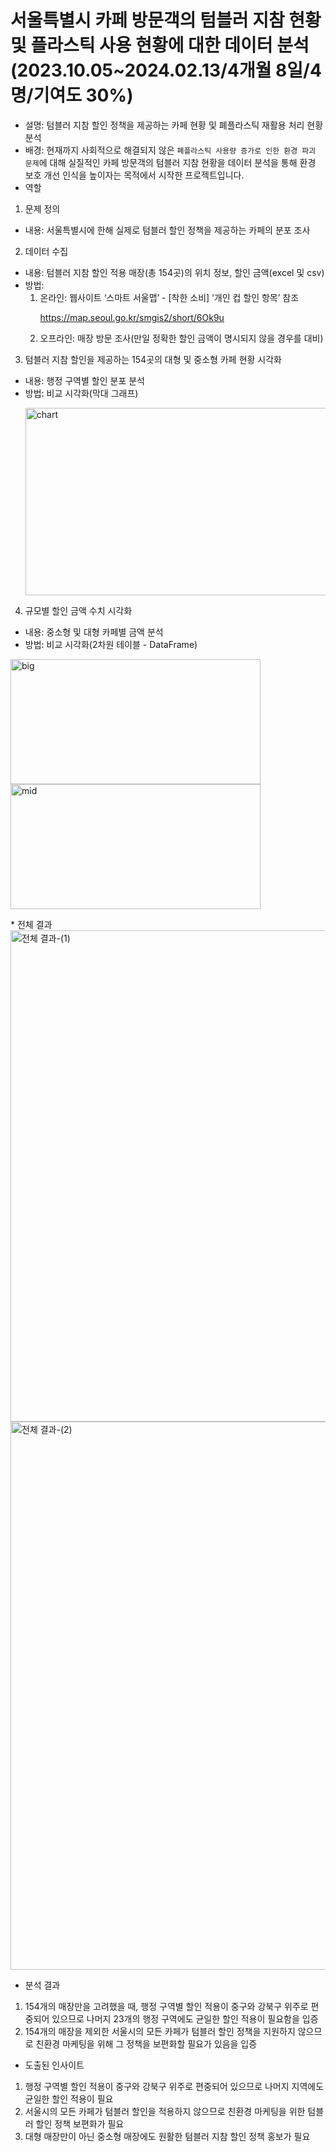# 서울특별시 카페 방문객의 텀블러 지참 현황 및 플라스틱 사용 현황에 대한 데이터 분석 (2023.10.05~2024.02.13/4개월 8일/4명/기여도 30%)
* 설명: 텀블러 지참 할인 정책을 제공하는 카페 현황 및 폐플라스틱 재활용 처리 현황 분석
* 배경: 현재까지 사회적으로 해결되지 않은 `폐플라스틱 사용량 증가로 인한 환경 파괴 문제`에 대해 실질적인 카페 방문객의 텀블러 지참 현황을 데이터 분석을 통해 환경 보호 개선 인식을 높이자는 목적에서 시작한 프로젝트입니다.
* 역할
1. 문제 정의
- 내용: 서울특별시에 한해 실제로 텀블러 할인 정책을 제공하는 카페의 분포 조사
2. 데이터 수집
- 내용: 텀블러 지참 할인 적용 매장(총 154곳)의 위치 정보, 할인 금액(excel 및 csv)
- 방법: 
   1) 온라인: 웹사이트 ‘스마트 서울맵’  - [착한 소비] ‘개인 컵 할인 항목’ 참조 <p> https://map.seoul.go.kr/smgis2/short/6Ok9u
   2) 오프라인: 매장 방문 조사(만일 정확한 할인 금액이 명시되지 않을 경우를 대비)
3. 텀블러 지참 할인을 제공하는 154곳의 대형 및 중소형 카페 현황 시각화
- 내용: 행정 구역별 할인 분포 분석
- 방법: 비교 시각화(막대 그래프) <p> <img width="700" height="300" alt="chart" src="https://github.com/user-attachments/assets/10f603d5-8a6a-413b-bea6-f22189488edc" />
4. 규모별 할인 금액 수치 시각화
- 내용: 중소형 및 대형 카페별 금액 분석
- 방법: 비교 시각화(2차원 테이블 - DataFrame)
<p align="left center">
  <img width="400" height="200" alt="big" src="https://github.com/user-attachments/assets/b3e243bd-e470-4adf-8a7b-d3fbce695c39" />
  <img width="400" height="200" alt="mid" src="https://github.com/user-attachments/assets/cc596603-161f-45d4-b6b3-028851025abc" />
</p>
<p> * 전체 결과
<img width="1876" height="786" alt="전체 결과-(1)" src="https://github.com/user-attachments/assets/4ae0c986-5887-477d-b565-22c080218326" />
<img width="1873" height="877" alt="전체 결과-(2)" src="https://github.com/user-attachments/assets/d5e5d3b0-fcb3-41de-81b5-c70bcc9c2061" />

* 분석 결과
1. 154개의 매장만을 고려했을 때, 행정 구역별 할인 적용이 중구와 강북구 위주로 편중되어 있으므로 나머지 23개의 행정 구역에도 균일한 할인 적용이 필요함을 입증
2. 154개의 매장을 제외한 서울시의 모든 카페가 텀블러 할인 정책을 지원하지 않으므로 친환경 마케팅을 위해 그 정책을 보편화할 필요가 있음을 입증
* 도출된 인사이트
1. 행정 구역별 할인 적용이 중구와 강북구 위주로 편중되어 있으므로 나머지 지역에도 균일한 할인 적용이 필요 
2. 서울시의 모든 카페가 텀블러 할인을 적용하지 않으므로 친환경 마케팅을 위한 텀블러 할인 정책 보편화가 필요
3. 대형 매장만이 아닌 중소형 매장에도 원활한 텀블러 지참 할인 정책 홍보가 필요
